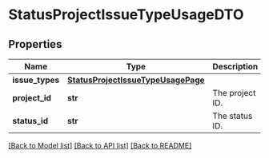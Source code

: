 # StatusProjectIssueTypeUsageDTO

## Properties
Name | Type | Description | Notes
------------ | ------------- | ------------- | -------------
**issue_types** | [**StatusProjectIssueTypeUsagePage**](StatusProjectIssueTypeUsagePage.md) |  | [optional] 
**project_id** | **str** | The project ID. | [optional] 
**status_id** | **str** | The status ID. | [optional] 

[[Back to Model list]](../README.md#documentation-for-models) [[Back to API list]](../README.md#documentation-for-api-endpoints) [[Back to README]](../README.md)


